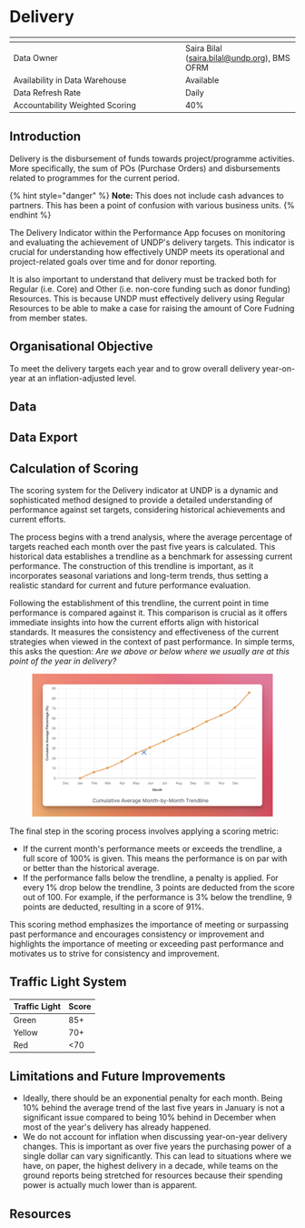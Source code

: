 # Delivery

<table data-header-hidden><thead><tr><th width="289"></th><th></th></tr></thead><tbody><tr><td>Data Owner</td><td>Saira Bilal (<a href="mailto:saira.bilal@undp.org">saira.bilal@undp.org</a>), BMS OFRM</td></tr><tr><td>Availability in Data Warehouse</td><td>Available</td></tr><tr><td>Data Refresh Rate</td><td>Daily</td></tr><tr><td>Accountability Weighted Scoring</td><td>40%</td></tr></tbody></table>



## Introduction

Delivery is the disbursement of funds towards project/programme activities. More specifically, the sum of POs (Purchase Orders) and disbursements related to programmes for the current period.&#x20;

{% hint style="danger" %}
**Note:** This does not include cash advances to partners. This has been a point of confusion with various business units. 
{% endhint %}

The Delivery Indicator within the Performance App focuses on monitoring and evaluating the achievement of UNDP's delivery targets. This indicator is crucial for understanding how effectively UNDP meets its operational and project-related goals over time and for donor reporting.

It is also important to understand that delivery must be tracked both for Regular (i.e. Core) and Other (i.e. non-core funding such as donor funding) Resources. This is because UNDP must effectively delivery using Regular Resources to be able to make a case for raising the amount of Core Fudning from member states.

## Organisational Objective

To meet the delivery targets each year and to grow overall delivery year-on-year at an inflation-adjusted level. 

## Data

## Data Export

## Calculation of Scoring

The scoring system for the Delivery indicator at UNDP is a dynamic and sophisticated method designed to provide a detailed understanding of performance against set targets, considering historical achievements and current efforts.

The process begins with a trend analysis, where the average percentage of targets reached each month over the past five years is calculated. This historical data establishes a trendline as a benchmark for assessing current performance. The construction of this trendline is important, as it incorporates seasonal variations and long-term trends, thus setting a realistic standard for current and future performance evaluation.

Following the establishment of this trendline, the current point in time performance is compared against it. This comparison is crucial as it offers immediate insights into how the current efforts align with historical standards. It measures the consistency and effectiveness of the current strategies when viewed in the context of past performance. In simple terms, this asks the question: _Are we above or below where we usually are at this point of the year in delivery?_

<figure><img src="../../.gitbook/assets/UNDP Delivery Trendline.png" alt=""><figcaption></figcaption></figure>

The final step in the scoring process involves applying a scoring metric:

* If the current month's performance meets or exceeds the trendline, a full score of 100% is given. This means the performance is on par with or better than the historical average.
* If the performance falls below the trendline, a penalty is applied. For every 1% drop below the trendline, 3 points are deducted from the score out of 100. For example, if the performance is 3% below the trendline, 9 points are deducted, resulting in a score of 91%.

This scoring method emphasizes the importance of meeting or surpassing past performance and encourages consistency or improvement and highlights the importance of meeting or exceeding past performance and motivates us to strive for consistency and improvement.

## Traffic Light System

| Traffic Light | Score |
| ------------- | ----- |
| Green         | 85+   |
| Yellow        | 70+   |
| Red           | <70   |



## Limitations and Future Improvements

- Ideally, there should be an exponential penalty for each month. Being 10% behind the average trend of the last five years in January is not a significant issue compared to being 10% behind in December when most of the year's delivery has already happened.
- We do not account for inflation when discussing year-on-year delivery changes. This is important as over five years the purchasing power of a single dollar can vary significantly. This can lead to situations where we have, on paper, the highest delivery in a decade, while teams on the ground reports being stretched for resources because their spending power is actually much lower than is apparent. 

## Resources
